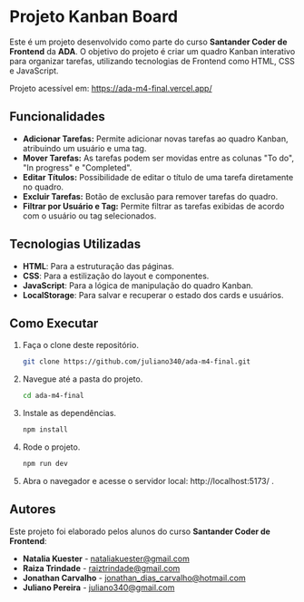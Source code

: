 
# Projeto Kanban Board

Este é um projeto desenvolvido como parte do curso **Santander Coder de Frontend** da **ADA**. O objetivo do projeto é criar um quadro Kanban interativo para organizar tarefas, utilizando tecnologias de Frontend como HTML, CSS e JavaScript.

Projeto acessível em: https://ada-m4-final.vercel.app/

## Funcionalidades

- **Adicionar Tarefas:** Permite adicionar novas tarefas ao quadro Kanban, atribuindo um usuário e uma tag.
- **Mover Tarefas:** As tarefas podem ser movidas entre as colunas "To do", "In progress" e "Completed".
- **Editar Títulos:** Possibilidade de editar o título de uma tarefa diretamente no quadro.
- **Excluir Tarefas:** Botão de exclusão para remover tarefas do quadro.
- **Filtrar por Usuário e Tag:** Permite filtrar as tarefas exibidas de acordo com o usuário ou tag selecionados.

## Tecnologias Utilizadas

- **HTML**: Para a estruturação das páginas.
- **CSS**: Para a estilização do layout e componentes.
- **JavaScript**: Para a lógica de manipulação do quadro Kanban.
- **LocalStorage**: Para salvar e recuperar o estado dos cards e usuários.

## Como Executar

1. Faça o clone deste repositório.
   ```bash
   git clone https://github.com/juliano340/ada-m4-final.git
   ```

2. Navegue até a pasta do projeto.
   ```bash
   cd ada-m4-final
   ```

3. Instale as dependências.
   ```bash
   npm install
   ```
4. Rode o projeto.
   ```bash
   npm run dev
   ```
5. Abra o navegador e acesse o servidor local:  http://localhost:5173/ .

## Autores

Este projeto foi elaborado pelos alunos do curso **Santander Coder de Frontend**:

- **Natalia Kuester** - [nataliakuester@gmail.com](mailto:nataliakuester@gmail.com)
- **Raiza Trindade** - [raiztrindade@gmail.com](mailto:raiztrindade@gmail.com)
- **Jonathan Carvalho** - [jonathan_dias_carvalho@hotmail.com](mailto:jonathan_dias_carvalho@hotmail.com)
- **Juliano Pereira** - [juliano340@gmail.com](mailto:juliano340@gmail.com)
